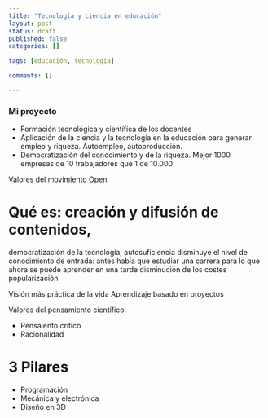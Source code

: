 ```yaml
---
title: "Tecnología y ciencia en educación"
layout: post
status: draft
published: false
categories: []

tags: [educación, tecnología]

comments: []

---
```


### Mi proyecto

* Formación tecnológica y científica de los docentes
* Aplicación de la ciencia y la  tecnología en la educación para generar empleo y riqueza. Autoempleo, autoproducción.
* Democratización del conocimiento y de la riqueza. Mejor 1000 empresas de 10 trabajadores que 1 de 10.000

Valores del movimiento Open

# Qué es: creación y difusión de contenidos, 
democratización de la tecnología,
autosuficiencia
disminuye el nivel de conocimiento de entrada: antes había que estudiar una carrera para lo que ahora se puede aprender en una tarde
disminución de los costes
popularización

Visión más práctica de la vida
Aprendizaje basado en proyectos

Valores del pensamiento científico:

* Pensaiento crítico
* Racionalidad


# 3 Pilares

* Programación
* Mecánica y electrónica
* Diseño en 3D
